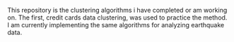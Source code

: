 This repository is the clustering algorithms i have completed or am working on.
The first, credit cards data clustering, was used to practice the method.
I am currently implementing the same algorithms for analyzing earthquake data.
